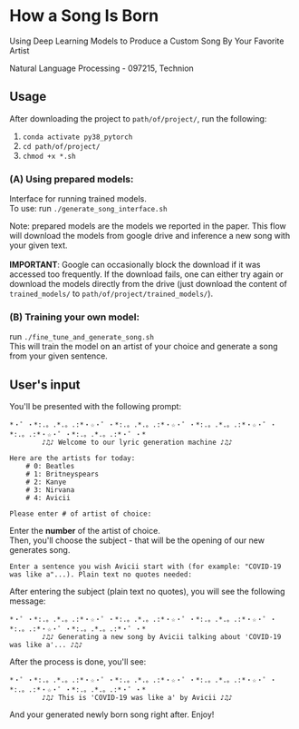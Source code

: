 # How a Song Is Born

Using Deep Learning Models to Produce a Custom Song By Your Favorite Artist

Natural Language Processing - 097215, Technion

## Usage

After downloading the project to `path/of/project/`, run the following:

1. `conda activate py38_pytorch`
2. `cd path/of/project/`
3. `chmod +x *.sh`

### (A) Using prepared models:

Interface for running trained models.<br>
To use: run `./generate_song_interface.sh`

Note: prepared models are the models we reported in the paper. This flow will download the models from google drive and
inference a new song with your given text.<br><br>
<b>IMPORTANT</b>: Google can occasionally block the download if it was accessed too frequently. If the download fails,
one can either try again or download the models directly from
the drive (just download the content of `trained_models/` to `path/of/project/trained_models/`).

### (B) Training your own model:

run `./fine_tune_and_generate_song.sh`<br>
This will train the model on an artist of your choice and generate a song from your given sentence.

## User's input

You'll be presented with the following prompt:

```
*・゜・*:.。.*.。.:*・☆・゜・*:.。.*.。.:*・☆・゜・*:.。.*.。.:*・☆・゜・*:.。.:*・☆・゜・*:.。.*.。.:*・゜・*
		♪♫♪ Welcome to our lyric generation machine ♪♫♪

Here are the artists for today:
	# 0: Beatles
	# 1: Britneyspears
	# 2: Kanye
	# 3: Nirvana
	# 4: Avicii

Please enter # of artist of choice:
```

Enter the <b>number</b> of the artist of choice.<br>
Then, you'll choose the subject - that will be the opening of our new generates song.

```
Enter a sentence you wish Avicii start with (for example: "COVID-19 was like a"...). Plain text no quotes needed:
```

After entering the subject (plain text no quotes), you will see the following message:

```
*・゜・*:.。.*.。.:*・☆・゜・*:.。.*.。.:*・☆・゜・*:.。.*.。.:*・☆・゜・*:.。.:*・☆・゜・*:.。.*.。.:*・゜・*
		♪♫♪ Generating a new song by Avicii talking about 'COVID-19 was like a'... ♪♫♪
```

After the process is done, you'll see:

```
*・゜・*:.。.*.。.:*・☆・゜・*:.。.*.。.:*・☆・゜・*:.。.*.。.:*・☆・゜・*:.。.:*・☆・゜・*:.。.*.。.:*・゜・*
		♪♫♪ This is 'COVID-19 was like a' by Avicii ♪♫♪
```

And your generated newly born song right after. Enjoy!
